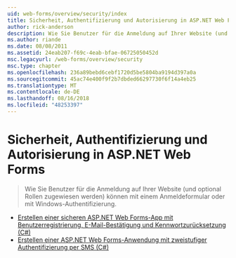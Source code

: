 ```yaml
---
uid: web-forms/overview/security/index
title: Sicherheit, Authentifizierung und Autorisierung in ASP.NET Web Forms | Microsoft-Dokumentation
author: rick-anderson
description: Wie Sie Benutzer für die Anmeldung auf Ihrer Website (und optional Rollen zugewiesen werden) können mit einem Anmeldeformular oder mit Windows-Authentifizierung.
ms.author: riande
ms.date: 08/08/2011
ms.assetid: 24eab207-f69c-4eab-bfae-06725050452d
msc.legacyurl: /web-forms/overview/security
msc.type: chapter
ms.openlocfilehash: 236a89bebd6cebf1720d5be5804ba9194d397a0a
ms.sourcegitcommit: 45ac74e400f9f2b7dbded66297730f6f14a4eb25
ms.translationtype: MT
ms.contentlocale: de-DE
ms.lasthandoff: 08/16/2018
ms.locfileid: "48253397"
---
```

<a name="security-authentication-and-authorization-in-aspnet-web-forms"></a>Sicherheit, Authentifizierung und Autorisierung in ASP.NET Web Forms
====================
> Wie Sie Benutzer für die Anmeldung auf Ihrer Website (und optional Rollen zugewiesen werden) können mit einem Anmeldeformular oder mit Windows-Authentifizierung.


- [Erstellen einer sicheren ASP.NET Web Forms-App mit Benutzerregistrierung, E-Mail-Bestätigung und Kennwortzurücksetzung (C#)](create-a-secure-aspnet-web-forms-app-with-user-registration-email-confirmation-and-password-reset.md)
- [Erstellen einer ASP.NET Web Forms-Anwendung mit zweistufiger Authentifizierung per SMS (C#)](create-an-aspnet-web-forms-app-with-sms-two-factor-authentication.md)
